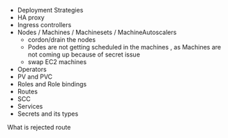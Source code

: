 - Deployment Strategies
- HA proxy
- Ingress controllers
- Nodes / Machines / Machinesets / MachineAutoscalers
   - cordon/drain the nodes
   - Podes are not getting scheduled in the machines , as Machines are not coming up because of secret issue
   - swap EC2 machines
- Operators
- PV and PVC
- Roles and Role bindings
- Routes
- SCC
- Services
- Secrets and its types


What is rejected route
